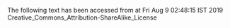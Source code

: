 The following text has been accessed from at Fri Aug 9 02:48:15 IST 2019
Creative_Commons_Attribution-ShareAlike_License
